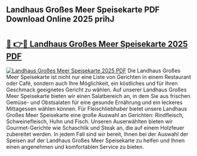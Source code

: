 ## Landhaus Großes Meer Speisekarte PDF Download Online 2025 prihJ

# <h2><a href="http://gce296.nevu.top/?p=Landhaus+Gro%c3%9fes+Meer+Speisekarte">🔗 👉🔴 Landhaus Großes Meer Speisekarte 2025 PDF</a></h2>

[![Landhaus Großes Meer Speisekarte 2025 PDF](https://i.imgur.com/dBaPXMq.png)](http://gce296.nevu.top/?p=Landhaus+Gro%c3%9fes+Meer+Speisekarte)
Die Landhaus Großes Meer Speisekarte ist nicht nur eine Liste von Gerichten in einem Restaurant oder Café, sondern auch Ihre Möglichkeit, ein köstliches und für Ihren Geschmack geeignetes Gericht zu wählen. Auf unserer Landhaus Großes Meer Speisekarte bieten wir einen Salatbereich an, in dem Sie aus frischen Gemüse- und Obstsalaten für eine gesunde Ernährung und ein leckeres Mittagessen wählen können. Für Fleischliebhaber bietet unsere Landhaus Großes Meer Speisekarte eine große Auswahl an Gerichten: Rindfleisch, Schweinefleisch, Huhn und Fisch. Unseren Auserwählten bieten wir Gourmet-Gerichte wie Schaschlik und Steak an, die auf einem Holzfeuer zubereitet werden. In jedem Fall sind wir bereit, Ihnen bei der Auswahl der Speisen auf der Landhaus Großes Meer Speisekarte zu helfen und Ihnen einen angenehmen und komfortablen Service zu bieten.
